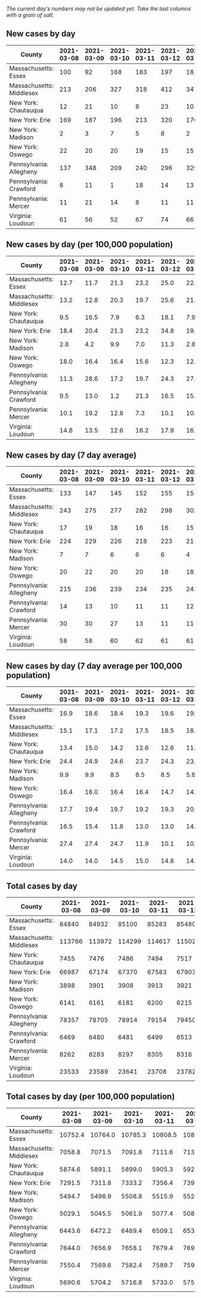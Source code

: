 _The current day's numbers may not be updated yet. Take the last columns with a grain of salt._
## New cases by day

| County | 2021-03-08 | 2021-03-09 | 2021-03-10 | 2021-03-11 | 2021-03-12 | 2021-03-13 | 2021-03-14 |
| --- | --- | --- | --- | --- | --- | --- | --- |
| Massachusetts: Essex | 100 | 92 | 168 | 183 | 197 | 181 |  |
| Massachusetts: Middlesex | 213 | 206 | 327 | 318 | 412 | 347 |  |
| New York: Chautauqua | 12 | 21 | 10 | 8 | 23 | 10 |  |
| New York: Erie | 169 | 187 | 196 | 213 | 320 | 176 |  |
| New York: Madison | 2 | 3 | 7 | 5 | 8 | 2 |  |
| New York: Oswego | 22 | 20 | 20 | 19 | 15 | 15 |  |
| Pennsylvania: Allegheny | 137 | 348 | 209 | 240 | 296 | 329 |  |
| Pennsylvania: Crawford | 8 | 11 | 1 | 18 | 14 | 13 |  |
| Pennsylvania: Mercer | 11 | 21 | 14 | 8 | 11 | 11 |  |
| Virginia: Loudoun | 61 | 56 | 52 | 67 | 74 | 66 |  |

## New cases by day (per 100,000 population)

| County | 2021-03-08 | 2021-03-09 | 2021-03-10 | 2021-03-11 | 2021-03-12 | 2021-03-13 | 2021-03-14 |
| --- | --- | --- | --- | --- | --- | --- | --- |
| Massachusetts: Essex | 12.7 | 11.7 | 21.3 | 23.2 | 25.0 | 22.9 |  |
| Massachusetts: Middlesex | 13.2 | 12.8 | 20.3 | 19.7 | 25.6 | 21.5 |  |
| New York: Chautauqua | 9.5 | 16.5 | 7.9 | 6.3 | 18.1 | 7.9 |  |
| New York: Erie | 18.4 | 20.4 | 21.3 | 23.2 | 34.8 | 19.2 |  |
| New York: Madison | 2.8 | 4.2 | 9.9 | 7.0 | 11.3 | 2.8 |  |
| New York: Oswego | 18.0 | 16.4 | 16.4 | 15.6 | 12.3 | 12.3 |  |
| Pennsylvania: Allegheny | 11.3 | 28.6 | 17.2 | 19.7 | 24.3 | 27.1 |  |
| Pennsylvania: Crawford | 9.5 | 13.0 | 1.2 | 21.3 | 16.5 | 15.4 |  |
| Pennsylvania: Mercer | 10.1 | 19.2 | 12.8 | 7.3 | 10.1 | 10.1 |  |
| Virginia: Loudoun | 14.8 | 13.5 | 12.6 | 16.2 | 17.9 | 16.0 |  |

## New cases by day (7 day average)

| County | 2021-03-08 | 2021-03-09 | 2021-03-10 | 2021-03-11 | 2021-03-12 | 2021-03-13 | 2021-03-14 |
| --- | --- | --- | --- | --- | --- | --- | --- |
| Massachusetts: Essex | 133 | 147 | 145 | 152 | 155 | 151 |  |
| Massachusetts: Middlesex | 243 | 275 | 277 | 282 | 298 | 302 |  |
| New York: Chautauqua | 17 | 19 | 18 | 16 | 16 | 15 |  |
| New York: Erie | 224 | 229 | 226 | 218 | 223 | 211 |  |
| New York: Madison | 7 | 7 | 6 | 6 | 6 | 4 |  |
| New York: Oswego | 20 | 22 | 20 | 20 | 18 | 18 |  |
| Pennsylvania: Allegheny | 215 | 236 | 239 | 234 | 235 | 243 |  |
| Pennsylvania: Crawford | 14 | 13 | 10 | 11 | 11 | 12 |  |
| Pennsylvania: Mercer | 30 | 30 | 27 | 13 | 11 | 11 |  |
| Virginia: Loudoun | 58 | 58 | 60 | 62 | 61 | 61 |  |

## New cases by day (7 day average per 100,000 population)

| County | 2021-03-08 | 2021-03-09 | 2021-03-10 | 2021-03-11 | 2021-03-12 | 2021-03-13 | 2021-03-14 |
| --- | --- | --- | --- | --- | --- | --- | --- |
| Massachusetts: Essex | 16.9 | 18.6 | 18.4 | 19.3 | 19.6 | 19.1 |  |
| Massachusetts: Middlesex | 15.1 | 17.1 | 17.2 | 17.5 | 18.5 | 18.7 |  |
| New York: Chautauqua | 13.4 | 15.0 | 14.2 | 12.6 | 12.6 | 11.8 |  |
| New York: Erie | 24.4 | 24.9 | 24.6 | 23.7 | 24.3 | 23.0 |  |
| New York: Madison | 9.9 | 9.9 | 8.5 | 8.5 | 8.5 | 5.6 |  |
| New York: Oswego | 16.4 | 18.0 | 16.4 | 16.4 | 14.7 | 14.7 |  |
| Pennsylvania: Allegheny | 17.7 | 19.4 | 19.7 | 19.2 | 19.3 | 20.0 |  |
| Pennsylvania: Crawford | 16.5 | 15.4 | 11.8 | 13.0 | 13.0 | 14.2 |  |
| Pennsylvania: Mercer | 27.4 | 27.4 | 24.7 | 11.9 | 10.1 | 10.1 |  |
| Virginia: Loudoun | 14.0 | 14.0 | 14.5 | 15.0 | 14.8 | 14.8 |  |

## Total cases by day

| County | 2021-03-08 | 2021-03-09 | 2021-03-10 | 2021-03-11 | 2021-03-12 | 2021-03-13 | 2021-03-14 |
| --- | --- | --- | --- | --- | --- | --- | --- |
| Massachusetts: Essex | 84840 | 84932 | 85100 | 85283 | 85480 | 85661 |  |
| Massachusetts: Middlesex | 113766 | 113972 | 114299 | 114617 | 115029 | 115376 |  |
| New York: Chautauqua | 7455 | 7476 | 7486 | 7494 | 7517 | 7527 |  |
| New York: Erie | 66987 | 67174 | 67370 | 67583 | 67903 | 68079 |  |
| New York: Madison | 3898 | 3901 | 3908 | 3913 | 3921 | 3923 |  |
| New York: Oswego | 6141 | 6161 | 6181 | 6200 | 6215 | 6230 |  |
| Pennsylvania: Allegheny | 78357 | 78705 | 78914 | 79154 | 79450 | 79779 |  |
| Pennsylvania: Crawford | 6469 | 6480 | 6481 | 6499 | 6513 | 6526 |  |
| Pennsylvania: Mercer | 8262 | 8283 | 8297 | 8305 | 8316 | 8327 |  |
| Virginia: Loudoun | 23533 | 23589 | 23641 | 23708 | 23782 | 23848 |  |

## Total cases by day (per 100,000 population)

| County | 2021-03-08 | 2021-03-09 | 2021-03-10 | 2021-03-11 | 2021-03-12 | 2021-03-13 | 2021-03-14 |
| --- | --- | --- | --- | --- | --- | --- | --- |
| Massachusetts: Essex | 10752.4 | 10764.0 | 10785.3 | 10808.5 | 10833.5 | 10856.4 |  |
| Massachusetts: Middlesex | 7058.8 | 7071.5 | 7091.8 | 7111.6 | 7137.1 | 7158.7 |  |
| New York: Chautauqua | 5874.6 | 5891.1 | 5899.0 | 5905.3 | 5923.4 | 5931.3 |  |
| New York: Erie | 7291.5 | 7311.8 | 7333.2 | 7356.4 | 7391.2 | 7410.3 |  |
| New York: Madison | 5494.7 | 5498.9 | 5508.8 | 5515.9 | 5527.1 | 5529.9 |  |
| New York: Oswego | 5029.1 | 5045.5 | 5061.9 | 5077.4 | 5089.7 | 5102.0 |  |
| Pennsylvania: Allegheny | 6443.6 | 6472.2 | 6489.4 | 6509.1 | 6533.5 | 6560.5 |  |
| Pennsylvania: Crawford | 7644.0 | 7656.9 | 7658.1 | 7679.4 | 7695.9 | 7711.3 |  |
| Pennsylvania: Mercer | 7550.4 | 7569.6 | 7582.4 | 7589.7 | 7599.8 | 7609.8 |  |
| Virginia: Loudoun | 5690.6 | 5704.2 | 5716.8 | 5733.0 | 5750.8 | 5766.8 |  |
